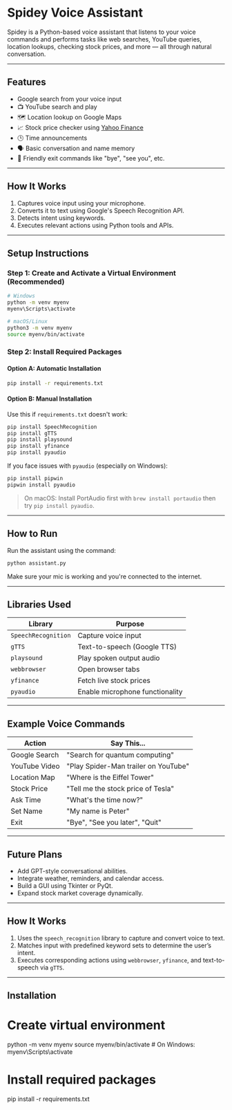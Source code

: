 
#  Spidey Voice Assistant

Spidey is a Python-based voice assistant that listens to your voice commands and performs tasks like web searches, YouTube queries, location lookups, checking stock prices, and more — all through natural conversation.

---

##  Features

-  Google search from your voice input  
- 📺 YouTube search and play  
- 🗺️ Location lookup on Google Maps  
- 📈 Stock price checker using [Yahoo Finance](https://pypi.org/project/yfinance/)  
- 🕒 Time announcements  
- 🗣️ Basic conversation and name memory  
- 👋 Friendly exit commands like "bye", "see you", etc.

---

##  How It Works

1. Captures voice input using your microphone.
2. Converts it to text using Google's Speech Recognition API.
3. Detects intent using keywords.
4. Executes relevant actions using Python tools and APIs.

---

##  Setup Instructions

###  Step 1: Create and Activate a Virtual Environment (Recommended)

```bash
# Windows
python -m venv myenv
myenv\Scripts\activate

# macOS/Linux
python3 -m venv myenv
source myenv/bin/activate
```

###  Step 2: Install Required Packages

#### Option A: Automatic Installation

```bash
pip install -r requirements.txt
```

#### Option B: Manual Installation

Use this if `requirements.txt` doesn't work:

```bash
pip install SpeechRecognition
pip install gTTS
pip install playsound
pip install yfinance
pip install pyaudio
```

If you face issues with `pyaudio` (especially on Windows):

```bash
pip install pipwin
pipwin install pyaudio
```

>  On macOS: Install PortAudio first with `brew install portaudio` then try `pip install pyaudio`.

---

##  How to Run

Run the assistant using the command:

```bash
python assistant.py
```

Make sure your mic is working and you're connected to the internet.

---

##  Libraries Used

| Library           | Purpose                            |
|------------------|-------------------------------------|
| `SpeechRecognition` | Capture voice input               |
| `gTTS`            | Text-to-speech (Google TTS)        |
| `playsound`       | Play spoken output audio           |
| `webbrowser`      | Open browser tabs                  |
| `yfinance`        | Fetch live stock prices            |
| `pyaudio`         | Enable microphone functionality    |

---

##  Example Voice Commands

| Action           | Say This...                                      |
|------------------|--------------------------------------------------|
| Google Search    | "Search for quantum computing"                   |
| YouTube Video    | "Play Spider-Man trailer on YouTube"             |
| Location Map     | "Where is the Eiffel Tower"                      |
| Stock Price      | "Tell me the stock price of Tesla"              |
| Ask Time         | "What's the time now?"                          |
| Set Name         | "My name is Peter"                              |
| Exit             | "Bye", "See you later", "Quit"                  |

---

##  Future Plans

- Add GPT-style conversational abilities.
- Integrate weather, reminders, and calendar access.
- Build a GUI using Tkinter or PyQt.
- Expand stock market coverage dynamically.

---

##  How It Works

1. Uses the `speech_recognition` library to capture and convert voice to text.
2. Matches input with predefined keyword sets to determine the user’s intent.
3. Executes corresponding actions using `webbrowser`, `yfinance`, and text-to-speech via `gTTS`.

---

##  Installation

# Create virtual environment
python -m venv myenv
source myenv/bin/activate  # On Windows: myenv\Scripts\activate

# Install required packages
pip install -r requirements.txt

